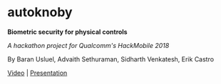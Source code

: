 # autoknoby

**Biometric security for physical controls**

*A hackathon project for Qualcomm's HackMobile 2018*

By Baran Usluel, Advaith Sethuraman, Sidharth Venkatesh, Erik Castro

[Video](https://www.youtube.com/watch?v=xL6oJc1dAVI&feature=youtu.be) | [Presentation](https://github.com/baranusluel/autoknoby/blob/master/autoknoby.pdf)
